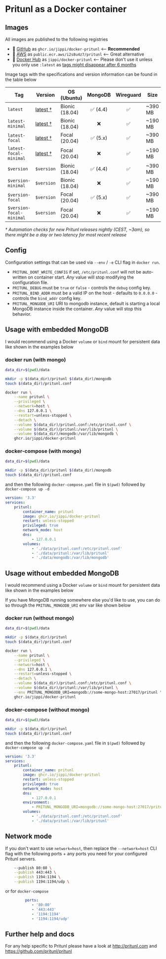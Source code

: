 # Pritunl as a Docker container



## Images

All images are published to the following registries

* 🥇 [GitHub](https://github.com/jippi/docker-pritunl/pkgs/container/docker-pritunl) as `ghcr.io/jippi/docker-pritunl` <-- **Recommended**
* 🥈 [AWS](https://gallery.ecr.aws/i2s8u4z7/pritunl) as `public.ecr.aws/i2s8u4z7/pritunl` <-- Great alternative
* 🥉 [Docker Hub](https://hub.docker.com/r/jippi/pritunl/) as `jippi/docker-pritunl` <-- Please don't use it unless you only use `:latest` as [tags might disappear after 6 months](https://www.docker.com/blog/scaling-dockers-business-to-serve-millions-more-developers-storage/)

Image tags with the specifications and version information can be found in the table below

| **Tag**                   | **Version**                                                                 | **OS (Ubuntu)**         | **MongoDB**            | **Wireguard**             | **Size**        |
|-------------------------- |---------------------------------------------------------------------------- |-----------------------  |:---------------------: |:------------------------: |---------------- |
| `latest`                  | [latest †](https://github.com/pritunl/pritunl/releases/latest)              | Bionic (18.04)          |        ✅ (4.4)         |            ✅             | ~390 MB         |
| `latest-minimal`          | [latest †](https://github.com/pritunl/pritunl/releases/latest)              | Bionic (18.04)          |           ❌            |            ✅             | ~190 MB         |
| `latest-focal`            | [latest †](https://github.com/pritunl/pritunl/releases/latest)              | Focal (20.04)           |        ✅ (5.x)         |            ✅             | ~390 MB         |
| `latest-focal-minimal`    | [latest †](https://github.com/pritunl/pritunl/releases/latest)              | Focal (20.04)           |           ❌            |            ✅             | ~190 MB         |
| `$version`                | `$version`                                                                  | Bionic (18.04)          |        ✅ (4.4)         |            ✅             | ~390 MB         |
| `$version-minimal`        | `$version`                                                                  | Bionic (18.04)          |           ❌            |            ✅             | ~190 MB         |
| `$version-focal`          | `$version`                                                                  | Focal (20.04)           |        ✅ (5.x)         |            ✅             | ~390 MB         |
| `$version-focal-minimal`  | `$version`                                                                  | Focal (20.04)           |           ❌            |            ✅             | ~190 MB         |

_† Automation checks for new Pritunl releases nightly (CEST, ~3am), so there might be a day or two latency for most recent release_

## Config

Configuration settings that can be used via `--env` / `-e` CLI flag in `docker run`.

* `PRITUNL_DONT_WRITE_CONFIG` if set, `/etc/pritunl.conf` will not be auto-written on container start. _Any_ value will stop modifying the configuration file.
* `PRITUNL_DEBUG` must be `true` or `false` - controls the `debug` config key.
* `PRITUNL_BIND_ADDR` must be a valid IP on the host - defaults to `0.0.0.0` - controls the `bind_addr` config key.
* `PRITUNL_MONGODB_URI` URI to mongodb instance, default is starting a local MongoDB instance inside the container. _Any_ value will stop this behavior.

## Usage with embedded MongoDB

I would recommend using a Docker `volume` or `bind` mount for persistent data like shown in the examples below

### docker run (with mongo)

```sh
data_dir=$(pwd)/data

mkdir -p $(data_dir)/pritunl $(data_dir)/mongodb
touch $(data_dir)/pritunl.conf

docker run \
    --name pritunl \
    --privileged \
    --network=host \
    --dns 127.0.0.1 \
    --restart=unless-stopped \
    --detach \
    --volume $(data_dir)/pritunl.conf:/etc/pritunl.conf \
    --volume $(data_dir)/pritunl:/var/lib/pritunl \
    --volume $(data_dir)/mongodb:/var/lib/mongodb \
    ghcr.io/jippi/docker-pritunl
```

### docker-compose (with mongo)

```sh
data_dir=$(pwd)/data

mkdir -p $(data_dir)/pritunl $(data_dir)/mongodb
touch $(data_dir)/pritunl.conf
```

and then the following `docker-compose.yaml` file in `$(pwd)` followed by `docker-compose up -d`

```yaml
version: '3.3'
services:
    pritunl:
        container_name: pritunl
        image: ghcr.io/jippi/docker-pritunl
        restart: unless-stopped
        privileged: true
        network_mode: host
        dns:
            - 127.0.0.1
        volumes:
            - './data/pritunl.conf:/etc/pritunl.conf'
            - './data/pritunl:/var/lib/pritunl'
            - './data/mongodb:/var/lib/mongodb'
```

## Usage without embedded MongoDB

I would recommend using a Docker `volume` or `bind` mount for persistent data like shown in the examples below

If you have MongoDB running somewhere else you'd like to use, you can do so through the `PRITUNL_MONGODB_URI` env var like shown below

### docker run (without mongo)

```sh
data_dir=$(pwd)/data

mkdir -p $(data_dir)/pritunl
touch $(data_dir)/pritunl.conf

docker run \
    --name pritunl \
    --privileged \
    --network=host \
    --dns 127.0.0.1 \
    --restart=unless-stopped \
    --detach \
    --volume $(data_dir)/pritunl.conf:/etc/pritunl.conf \
    --volume $(data_dir)/pritunl:/var/lib/pritunl \
    --env PRITUNL_MONGODB_URI=mongodb://some-mongo-host:27017/pritunl \
    ghcr.io/jippi/docker-pritunl
```

### docker-compose (without mongo)

```sh
data_dir=$(pwd)/data

mkdir -p $(data_dir)/pritunl
touch $(data_dir)/pritunl.conf
```

and then the following `docker-compose.yaml` file in `$(pwd)` followed by `docker-compose up -d`

```yaml
version: '3.3'
services:
    pritunl:
        container_name: pritunl
        image: ghcr.io/jippi/docker-pritunl
        restart: unless-stopped
        privileged: true
        network_mode: host
        dns:
            - 127.0.0.1
        environment:
            - PRITUNL_MONGODB_URI=mongodb://some-mongo-host:27017/pritunl
        volumes:
            - './data/pritunl.conf:/etc/pritunl.conf'
            - './data/pritunl:/var/lib/pritunl'
```

## Network mode

If you don't want to use `network=host`, then replace the `--network=host` CLI flag with the following ports + any ports you need for your configured Pritunl servers.

```sh
    --publish 80:80 \
    --publish 443:443 \
    --publish 1194:1194 \
    --publish 1194:1194/udp \
```

or for `docker-compose`

```yaml
         ports:
            - '80:80'
            - '443:443'
            - '1194:1194'
            - '1194:1194/udp'
```

## Further help and docs

For any help specific to Pritunl please have a look at http://pritunl.com and https://github.com/pritunl/pritunl
